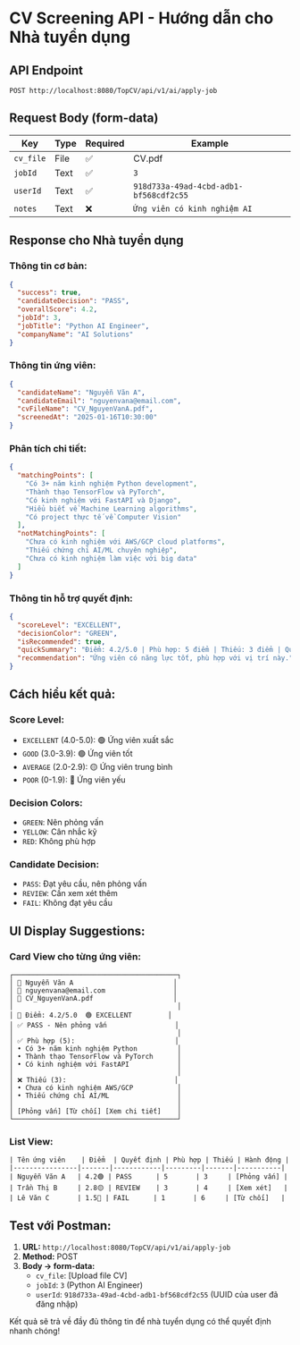# CV Screening API - Hướng dẫn cho Nhà tuyển dụng

## **API Endpoint**
```
POST http://localhost:8080/TopCV/api/v1/ai/apply-job
```

## **Request Body (form-data)**
| Key | Type | Required | Example |
|-----|------|----------|---------|
| `cv_file` | File | ✅ | CV.pdf |
| `jobId` | Text | ✅ | `3` |
| `userId` | Text | ✅ | `918d733a-49ad-4cbd-adb1-bf568cdf2c55` |
| `notes` | Text | ❌ | `Ứng viên có kinh nghiệm AI` |

## **Response cho Nhà tuyển dụng**

### **Thông tin cơ bản:**
```json
{
  "success": true,
  "candidateDecision": "PASS",
  "overallScore": 4.2,
  "jobId": 3,
  "jobTitle": "Python AI Engineer",
  "companyName": "AI Solutions"
}
```

### **Thông tin ứng viên:**
```json
{
  "candidateName": "Nguyễn Văn A",
  "candidateEmail": "nguyenvana@email.com", 
  "cvFileName": "CV_NguyenVanA.pdf",
  "screenedAt": "2025-01-16T10:30:00"
}
```

### **Phân tích chi tiết:**
```json
{
  "matchingPoints": [
    "Có 3+ năm kinh nghiệm Python development",
    "Thành thạo TensorFlow và PyTorch",
    "Có kinh nghiệm với FastAPI và Django",
    "Hiểu biết về Machine Learning algorithms",
    "Có project thực tế về Computer Vision"
  ],
  "notMatchingPoints": [
    "Chưa có kinh nghiệm với AWS/GCP cloud platforms",
    "Thiếu chứng chỉ AI/ML chuyên nghiệp",
    "Chưa có kinh nghiệm làm việc với big data"
  ]
}
```

### **Thông tin hỗ trợ quyết định:**
```json
{
  "scoreLevel": "EXCELLENT",
  "decisionColor": "GREEN", 
  "isRecommended": true,
  "quickSummary": "Điểm: 4.2/5.0 | Phù hợp: 5 điểm | Thiếu: 3 điểm | Quyết định: PASS",
  "recommendation": "Ứng viên có năng lực tốt, phù hợp với vị trí này."
}
```

## **Cách hiểu kết quả:**

### **Score Level:**
- `EXCELLENT` (4.0-5.0): 🟢 Ứng viên xuất sắc
- `GOOD` (3.0-3.9): 🟢 Ứng viên tốt  
- `AVERAGE` (2.0-2.9): 🟡 Ứng viên trung bình
- `POOR` (0-1.9): 🔴 Ứng viên yếu

### **Decision Colors:**
- `GREEN`: Nên phỏng vấn
- `YELLOW`: Cân nhắc kỹ
- `RED`: Không phù hợp

### **Candidate Decision:**
- `PASS`: Đạt yêu cầu, nên phỏng vấn
- `REVIEW`: Cần xem xét thêm
- `FAIL`: Không đạt yêu cầu

## **UI Display Suggestions:**

### **Card View cho từng ứng viên:**
```
┌─────────────────────────────────────────┐
│ 👤 Nguyễn Văn A                         │
│ 📧 nguyenvana@email.com                 │
│ 📄 CV_NguyenVanA.pdf                    │
│                                         │
│ 🎯 Điểm: 4.2/5.0  🟢 EXCELLENT         │
│ ✅ PASS - Nên phỏng vấn                 │
│                                         │
│ ✅ Phù hợp (5):                         │
│ • Có 3+ năm kinh nghiệm Python          │
│ • Thành thạo TensorFlow và PyTorch      │
│ • Có kinh nghiệm với FastAPI            │
│                                         │
│ ❌ Thiếu (3):                           │
│ • Chưa có kinh nghiệm AWS/GCP           │
│ • Thiếu chứng chỉ AI/ML                 │
│                                         │
│ [Phỏng vấn] [Từ chối] [Xem chi tiết]    │
└─────────────────────────────────────────┘
```

### **List View:**
```
| Tên ứng viên    | Điểm  | Quyết định | Phù hợp | Thiếu | Hành động |
|----------------|-------|------------|---------|-------|-----------|
| Nguyễn Văn A   | 4.2🟢 | PASS      | 5       | 3     | [Phỏng vấn] |
| Trần Thị B     | 2.8🟡 | REVIEW    | 3       | 4     | [Xem xét]   |
| Lê Văn C       | 1.5🔴 | FAIL      | 1       | 6     | [Từ chối]   |
```

## **Test với Postman:**

1. **URL:** `http://localhost:8080/TopCV/api/v1/ai/apply-job`
2. **Method:** POST
3. **Body → form-data:**
   - `cv_file`: [Upload file CV]
   - `jobId`: `3` (Python AI Engineer)
   - `userId`: `918d733a-49ad-4cbd-adb1-bf568cdf2c55` (UUID của user đã đăng nhập)

Kết quả sẽ trả về đầy đủ thông tin để nhà tuyển dụng có thể quyết định nhanh chóng! 